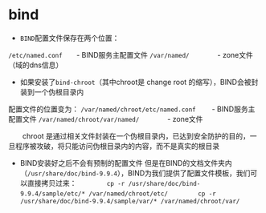 # bind

- `BIND`配置文件保存在两个位置：

 `/etc/named.conf`　　- BIND服务主配置文件
 `/var/named/`　　　　- zone文件（域的dns信息）

- 如果安装了`bind-chroot`（其中chroot是 change root 的缩写），BIND会被封装到一个伪根目录内

 配置文件的位置变为：
 `/var/named/chroot/etc/named.conf` 　　- BIND服务主配置文件
 `/var/named/chroot/var/named/`　　　　- zone文件

　　chroot 是通过相关文件封装在一个伪根目录内，已达到安全防护的目的，一旦程序被攻破，将只能访问伪根目录内的内容，而不是真实的根目录

- BIND安装好之后不会有预制的配置文件
  但是在BIND的文档文件夹内（`/usr/share/doc/bind-9.9.4`），BIND为我们提供了配置文件模板，我们可以直接拷贝过来：
　　　　`cp -r /usr/share/doc/bind-9.9.4/sample/etc/* /var/named/chroot/etc/`
　　　　`cp -r /usr/share/doc/bind-9.9.4/sample/var/* /var/named/chroot/var/`
